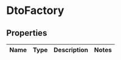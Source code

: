 
# DtoFactory

## Properties
Name | Type | Description | Notes
------------ | ------------- | ------------- | -------------



